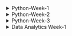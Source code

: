<details>
    <summary>Python-Week-1</summary>

## Day 1:
### Introduction and Onboarding
I was introduced to the Python course content as well as what is expected of me in the end. Taken through how computers work with regards to memory and how it stores information, how we are able to access it and what happens when we write and run a computer program. I was then taken through installing Python, pip and Jupyter. Jupyter can only be installed using pip, which is the Python package installer which allows us to view most exercise files. Once everything was installed, I ran "jupyter notebook" which opened up the exercise files in the browser and from there I was able to create a new python 3 file which allowed me to run code in python without needing to use the command line. I also installed VS Code and ran the same Python code to see if it also works well on a text editor. Coming into this I was only familiar with VS Code so navigating and understanding Jupyter initially came with a bit of a challenge but I managed to work through it after reading more about it.

### Introduction
This compromised of a knowledge check going over finding the value of a variable when an array was already given and then altered, how a computer reads a comment line in Python and which symbol represents a comment when one is written. I found this questions helpful as they gave me a guide into what I can expect during the Python course. 

## Day 2:
### Variables and Types
I learnt that a **variable** is a basic unit of a program, which is assigned a value. The variable name cannot begin with a number, otherwise, it won't be used but it can include upper and lower case letters, including underscores. I did note that in Python, variable names begin with lowercase letters. Python has several types of variables such as *integers* - whole numbers, *floats* - decimal numbers, *complex numbers* - for complex calculations, *strings* - collections of characters, and booleans - true or false. Strings can be concatenated using a plus sign but cannot be used to add strings and numbers.

### Data Structures
These allow for the storage of a list of values in a single variable. Which are the following: **List** data structure - order is important, can contain any data type, incl. a list within a list and len funtion is used to determine the length, **Set** data structure - similar to a list, contains unique elements, declared by curly braces and order not important. **Tuples** - similar to lists, cannot be modified once declared, useful in storing large amounts of data in an efficient way in memory. **Dictionary** - collections of key-value pairs and are declared using curly braces and accessed using keys.

### Operators
These instructions that perform operations on variables and values by manipulating and performing actions on data. **Addition (+)** - adding things together to get a result and can concatenate two strings, **multiplication (*)** - multiplies numbers together but can also work with a string, **exponent** - raises a number to specified power, **division (/)** - returns floating point value even if the result is a whole number, **modulus (%)** - provides remainder after division e.g. 20/6 remainder 2 returned by modulus.
Other operators include **comparison operators** - evaluate two variables or values and produce boolean result e.g. ==, <, <=, >, >=. **Logical operators ('and', 'or' and 'not')** - 'and' returns true if both operands true, 'or' returns true if at least one operand is true and 'not' negates (reversing the truth value) boolean value it operates on. **Membership operators ('in' and 'not in')** - 'in' to check if a number of a string exits in given list/string.

### Control Flow
If statement allows us to execute a block of code only if a certain condition is met. If a condtion is true, indented code under if statement =  executed, if there's more code and an else statement is added, then the code under that = executed if condition is false. Indentation is very important - determines structure of the program.
- **For loop** - used to iterate over a list of any iterable object.
- **While loop** - similar to for loop but keeps looping until a certain condition is false. Important to make sure condition in while loop will eventually = false or loop will continue indefinitely.

### Functions
Like a machine that takes inputs and produces outputs e.g. toaster takes bread, produces toast. Toaster can still apply toasting function even if bread is not used.
- Defined by using *'def'* keyword followed by function name and arguments in parentheses.
- Can take one or more arguments and may or may not return a value.
- may mutate a variable without returning anything e.g. print function only prints output and doesn't return anything.
- keyword *'None'* represents absence of value, default return value for functions that do not explicitly return anything.

### Classes and Objects
- Class - help label and organize related collections of functions and attributes.
- E.g. a class called has multiple functions and attributes such as legs, a name and bark.
    - special function (init) created and gets called when instance of class is created.
    - init function takes variable called *'self'* which refers to specific instance of the Dog class.
```
class Dog:
    def __init__(self, name):
        self.name = name
        self.legs = 4

    def speak(self):
        print(self.name + ' says: Bark!')
```
- Defining attributes and functions of Dog class. E.g. Dog with four legs and has the name 'Rover' and a function called 'speak', which prints 'bark'.
- These attributes or functions in the class can be accessed using 'self' variable.
- Can be used by creating a new instance by calling 'dog' passing other variables such as name.
- Speak function takes 'self' as first variable ---> instance of the class  
    - class instances ---> objects
        - variables inside these classes ---> attributes
            - functions ---> methods.
```
my_dog = Dog('Rover')
another_dog = Dog('Fluffy')

my_dog.speak()

another_dog.speak()
```
### Factorial challenge
Factorial function gives the number of possible arrangements of a set of items of length 'n'
```
E.g. 4! ('four factorial') or ways to arrange four items
* can be calculated as 4 * 3 * 2 * 1
* 5! = 5 * 4 * 3 * 2 * 1 = 120
* 6! = 6 * 5 * 4 * 3 * 2 * 1 = 720
* 0! = 1
```
factorial = ! after a number = to the product of that number and all the integers below it down to one.
If type of 'num' is not an integer, we return none, this includes floats e.g. 1.2 and string. Negative numbers such as '-2' are integers but are also special cases, therefore if number < 0, return none.

- Recursion: when a function calls itself directly or indirectly.
    - all same checks performed then return the number multiplied by the factorial of the number minus one.
    - It calls itself, but with a number that's one smaller than before.
    - all checks repeated until input number = 0 and we return one.
    - factorial of the number if returned.
## Day 3:
### Ints and Floats
Division with ints = returns float e.g. 20/4 = 5.0
Returns float to accomodate non-whole numbers and adding a float to an int or multiplying/ using exponents with both = float.

- e.g. 256.0 can be converted to int using int class.
- Casting: converting from one type to another.
      - values like 8.9 casts to 8 and not 9.
      - no rounding when casting floats to ints, just removes the decimal.
      - can use round function when casting to round to nearest int ---> can also specify number of decimal places to round to.

- Floats = approximations resulting in rounding errors.
- stored as binary ones and zeros in memory, due to memory limitations ---> approximations = rounding errors.
- rounding function can mitigate (reduce, alleviate or lesson) this issue.

### Alternate Number Types
If you pass a number in a string, int class = convert to integer e.g. "100" --> 100.
If you pass second argument as a numer, it will convert first argument from that base to base 10. e.g. "100" in base 2 = 4 base 10.
First argument always = **string**
Due to maybe having non-numeric characters in the string that are valid in some bases e.g. "1ab" in base 16. "1ab" is not an integer.
```
int('1ab', 16)
1: 1*16^2, a: 10*16^1, b: 11*16^0
256 + 160 + 11 = 427
```

### Decimals
To use decimal module - import decimal class and the getcontext function. Deccimal class can help instantiate a decimal object with a number value e.g. 1/3 = 0.3333 with four decimals. Pass float as string so no problems are encounted.
```
from decimal import *
getcontext()
getcontext().prec=4 (changing decimal places)
Decimal(1) / Decimal(3)
= Decimal('0.3333')
```
```
getcontext().prec=2
Decimal(1) / Decimal(3)
= Decimal('0.33')
```

### Booleans
* Python casts integers to booleans: 1 = true and 0 = false.
* Anything except 0 = true, even -1 and imaginary 1 = true but float 0 and imaginary 0 = false.
* When it comes to strings: Boolean true = true, anything other than an empty string = true.
* Even "false" = true.
* Only false string is an empty one, with no spaces.
* Can also cast data structures to booleans - empty list or dictionary = false but anything inside = true.
* When non-value returned from a function = false.

### Strings
- Slicing: taking a portion of a string and returning it.
```
name = 'My name is Iron-man'
for first character: name[0] --> 'M'
for second character: name[1] --> 'y'
first 7 characters: name[0:7] --> 'My name'
same result as the one above: name[:7] --> 'My name'
All characters from index 11 to the end of the string: name[11:] --> 'Iron-man'

```

- Few ways to create strings --> string concatenation and f-strings
      - f-strings: allow us to insert variables or expressions inside curly braces in a string. Can also do rounding and number formating.
      - Triple quotes used to create multi-line strings.
      - Back slash used to include literal triple quotes in the strings.


### Bytes
- Data that is passed aroung but rarely modified directly.
- information is stored in ones and zeros.
- raw data = bytes project
- used for streaming files or transmitting texts without knowing the encoding.

- create empty bytes object that's four bytes long e.g bytes(4) --> /x followed by 2 hexadecimal numbers. Each has 8 bits.
    * if b is printed in front --> it's a bytes object.
    * To create bytes object with actual data --> type in utf-8 and can also used decode function to turn a bytes object --> string.
- Bytes objects = immutable like tuples, but can use a byte array if you need to modify the data.
- Can treat it like a string and modify specific byte values using slice notation.
- Can also use int library to convert hexadecimal values back to bytes.



## Day 4:
### Lists
- Slicing used to extract a range of values from a list or string, can also add a third value to control the step size.
- Range function --> generate longer lists (can be sliced)
- Negative values --> used to step backwards through the list.
```
e.g. slicing:
myList = [1,2,3,4,5]
myList[0,6,2] = [1,3,5]

0: starting index of the slice (first element)
6: ending index of slice, exclusive so slice will include elements up to but not including index 6. Since there are only 5 elements in myList, it includes all elements up to the end of the list.
2: step size, which indicates how many elements to skip between each element, included in the slice.

```

- **append() method**: To add an item to the end of a list.
  ```
  e.g. myList = [1,2,3,4]
       myList.append(5)
       print(myList)
  =    [1,2,3,4,5]
  ```
- **insert() method**: To insert an item at a specific position in the list.
  ```
  e.g. myList.insert(3,10) ---> inserting value 10 at position 3.
  ```
- two ways to remove:
  - **remove() method**: removes an item based on its value and not the index. e.g. if we want to remove number 5 from the list ```myList.remove(5)```
  - **pop() method**: removes and returns the item at the end of the list. e.g. ```myList.pop() --> last item removed```
  - can also use a loop with pop() to remove all items from the list. e.g. ``` while len(myList) > 0 and inside loop we can print myList.pop(). After the loop, the list will be empty.```
    
- when assign list to variable, variable stores a reference to the list and not a copy.
- can modify list through one variable, changes reflected in other variables that reference the same list.
- **copy() method**: used to make copy of a list so that changes to one list don't affect the other.
- e.g. ```list with values 1,2,3,4,5 = b = a.copy()``` and then print both a and b to see difference.

### Sets
+ uses curly brackets e.g ```{'a', 'b', 'c'}, mySet or mySet = set(('a', 'b', 'c'))```
+ Commonly used to remove duplicates from a list, since sets only contain unique values.
+ e.g.
  ``` list with duplicate values and de-duplicate by converting to set and back:
  myList = ['b', 'c', 'd']
  mySet = list(set(myList))
  
+ not ordered
+ can't access elements in a set using an index or slicing syntax.
+ **add() function**: used to add elements to a set
+ **discard() function**: used to remove elements

+ **membership operation (in)**: used to check if an element is in a set
+ **length() function**: find the length of a set
+ **pop() function**: removes and returns an arbitrary element from set

### Tuples
- uses parenthesis ()
- ordered
- immutable - can't be modified
- more effecient, better for storing large amounts of data.
- e.g. ``` myTuple = ('a', 'b', 'c')
           myTuple --> ('a','b','c') ```


## Day 5:
### if and Else
- Conditional statements
- allows us to execute a block of code only if a certain condition is met.
-  ```a = true, if a: print it is true``` If condition is true, indented code under if statement will be executed. If else statement added, code under that will be executed, if condition is false.
-  indentation is important.

-  Elif: if the previous conditions were not true = try this condition.

-  if else statements sometimes drag on and you only want to evaluate somthing in a one-liner.
      * use ternary operator: takes in a boolean condition, evaluates it and returns one valuse if true and another value = false.

### While Loops
- Similar to a **for** loop but keeps looping until a certain condition is false.
- ``` a = 0, while a < 5: print a, a = a + 1```
- Important to make sure that condition in the while loop will eventually become false, otherwise loop will continue indefinitely.
  * Break: used to exit a loop early and will move to the next line of code outside of the loop.
  * Continue: used to skip over certain lines within a loop and jumps back to the top of the loop to start the next iteration.
- Sometimes you might use **continue** statement inside an if statement to prevent code in the lopp from running under certain conditions.
- Another way to use **continue** and **break** is to rearrange your code and make it more readable.

### For Loops
- To iterate over a list or any iterable object.
- ```for item in my_List: print item```
    - item in for loop = variable that represents the current item in the list
- You can declare a new variable, like 'item' to hold the value of each element in your list as you iterate through it.
  1. Pass: used to write a stub for a **for** loop.
  2. Continue: used to skip the rest of a loop during a specific iteration.
  3. Break: used to stop the loop early if you founc what you are looking for.
  4. Break-else: used to find prime numbers in just a few lines - can be used with **while** loops.
</details>

<details>
    <summary>Python-Week-2</summary>

 ## Day 1:
The basic unit of a program = a function

### Functions
- composed of a name and parameters, denoted by the **def** statement.
 ```
  def performOperation(num1, num2, operation):
    if operation == 'sum':
        return num1 + num2
    if operation == 'multiply':
        return num1 * num2
    
performOperation(2, 3, 'sum')

 ```
### Named Parameters
- can assign our value, 'operation = multiply' to override it.
- can pass in 'multiply' as a third parameter, to call this function.
- use "operation equals multiply" instead of having optional keyword parameters.
```
def performOperation(num1, num2, operation= 'sum', message='Default message'):
    print(message)
    if operation == 'sum':
        return num1 + num2
    if operation == 'multiply':
        return num1 * num2
    
performOperation(2, 3, message='A new message!', operation='multiply')
```
```
A new message!
6
```
- 'message' argument added with a specific default message is printed when the function is     called.
- when calling function, message is passed before or after operation as long as you specify which argument is which by using a comma to separate everything.

### *args
* *important rule*: keyword arguments must come after positional arguments.
* order of first two arguments is important.
* keyword arguments can be in any order.
* functional limitation to how many variables can be anticipated.
* Use asterisks before argument name: To allow users to pass any number of variables to create a pointer to the inputted variables.
* example below, the function is called with 3 arguments only one is expected and by adding an asterisk before args, Python understands that the variable name is just a reference to the arguments being passed.
* A **parameter** is the variable listed inside the parentheses in the function definition.
* An **argument** is the value that is sent to the function when it is called.
```
def performOperation(*args):
    print(args)
performOperation(1,2,3)
```
```
(1, 2, 3)
```
* When a keyword argument is passed you get an error because this only works for positional arguments.
* If keyword argument passed in, an 'unexpected keyword argument' error will occur
```
performOperation(1,2,3, operation='sum')

TypeError: performOperation() got an unexpected keywword argument 'operation'
```
### **kwargs
* used to handle arguments
* print kwargs to see that the keyword arguments are now stored as a dictionary instead of a tuple.
```
def performOperation(*args, **kwargs):
    print(args)
    print(kwargs)
performOperation(1,2,3, operation='sum')
```
```
(1, 2, 3)
{'operation': 'sum'}
```
### Function Scope
* Both *args and **kwargs are used to print out the arguments passed into a function
* Allows us to see a tuple and dictionary of the passed arguments.
* 'locals' function - allows us to access all the variables within a Python function without any asterisks.

#### locals()
- locals: variable names that are only accessible locally within a function.
- Trying to reference a variable outside its scope = error
```
def performOperation(num1, num2, operation='sum'):
    print(locals())

performOperation(1, 2, operation='multiply')
print(num1)
```
```
{'num1': 1, 'num2': 2, 'operation': 'multiply'}
NameError: name 'num1' is not defined
```
- Two variables
  - local variables: defined inside the function
  - global variables: defined outside the function in the main code block. Built-in function 'globals' enables us to retrieve all of these variables.

#### globals()
- results in so many items, some are pre-built in Python.
- can be classified as either global variable scope or local variable scope.

### Global and Local Scope
- Two functions: function 1 with variables A and B, function 2 with variables C and B. Both functions will print out their local variables.
- Function 1 is called with arguments 1 and 2, and function 2 is called with arguments 3 and 4.
- Each function has its *local variable* scope and access to any variables in the *global scope*.
- They can't access each other's data.
```
message = 'Some global data'
def function1(varA, varB):
    print(message)
    print(locals())

def function2(varC, varB):
    print(message)
    print(locals())

function1(1, 2)
function2(3, 4)
```
```
Some global data
{'varA': 1, 'varB': 2}
Some global data
{'varC': 3, 'varB': 4}
```
- The defined variable, 'message' is printed out in both functions but when varA is attempted to be printed in function 2, an error occurs.
- Due to varA only being defined in function 1's local scope.
- If varA is defined in global scope, it can be printed in both functions.
- Python checks for local and global scope when looking up the variables data.
- 'message' can be redefined in function 1's local scope and print both the local and global values of the message.
- A function can also be declared within a function - inner function in function1.
- Inner function can only be called within function one.
- Syntax error - if called outside of function 1.
- When local variables in function 1 are printed, the inner function is defined as a variable.

```
message = 'Some global data'
varA = 2
def function1(varA, varB):
    message = 'Some local data'
    print(varA)
    print(message)
    print(locals())

def function2(varC, varB):
    print(varA)
    print(message)
    print(locals())

function1(1, 2)
function2(3, 4)
```
```
1
Some local data
{'varA': 1, 'varB': 2, 'message': 'Some local data'}
2
Some global data
{'varC': 3, 'varB': 4}
```
### Functions as Variables
#### Variables as Functions
- Variables and functions - have names and data associated with them
- Data includes information about required parameters and the lines of instruction to be executed.
- In Python, a function is represented as an object.

#### Viewing Function Data with __code__
- The "code" attribute of Python function objects can be used to confirm that functions are just variables in Python.
- attribute prints the names and the byte object of all the lines of instruction in a function - not typically used.
```
print(x.__code__.co_varnames)
print(x.__code__.co_code)
```
```
()
b'\x97\x00y\x01'
```
**Note**: Functions are simply variables associated with some data.

#### Text Processing in Python
- Two text processing operations and a function that can make the text lowercase, remove punctuation, new lines and words that are 3 characters or less.
- can also remove long words, by calling the function in a list, the order can be changed or decide which functions to apply.
- allows for flexibility in the order and selection of text processing functions.

#### Lambda Functions
- a way to represent a function without giving it a variable name.
- lambda keyword used to define a small function
```
(lambda x: x + 3)(5)
```
```
8
```
- a lambda function that takes a single parameter x and returns x plus 3
- no need to use the return keyword in lambda functions since it's implied.
- useful when you need to pass a function as an argument to another Python function, such as the sorted function that sorts a list of values.
```
myList = [{'num': 3}, {'num': 2}, {'num': 1}]
sorted(myList, key=lambda x: x['num'])
```
```
[{'num': 1}, {'num': 2}, {'num': 3}]
```

## Day 2:
### Anatomy of a Class
#### Instance Attributes
- Dog class has two attributes: name and legs, which are attributes that every instance of the dog class possesses.
- a new instance, 'Rover', can print its name and legs using 'my_dog.name' and 'my_dog.legs'
- **Note**: we cannot directly see the value of the legs attribute even though it is hardcoded in the dog initialization function. If we try to access 'dogs.legs' = ERROR, and we cannot modify the value of legs.
```
class Dog:
    def __init__(self, name):
        self.name = name
        self.legs = 4

    def speak(self):
        print(self.name + ' says: Bark!')

myDog = Dog('Rover')
print(myDog.name)
print(myDog.legs)
```
```
Rover
4
```
#### Static Attributes
- Defining something in a static variable outside of the constructor: each instance of the class will have the same value for legs.
- legs attribute can be accessed directly on the class itself by calling dog.<=gs.
- static variables: don't change with each instance, are commonly used to hold constants or fundamental business logic.
```
class Dog:
    legs = 4
    def __init__(self, name):
        self.name = name

    def speak(self):
        print(self.name + ' says: Bark!')

myDog = Dog('Rover')
print(myDog.name)
print(myDog.legs)
```
```
Rover
4
```
```
Dog.legs = 4
```
**NB**: static variables can still be changed, to prevent this, an underscore is added before the variable name to indicate the variable should not be modified directly - *getter* method should be used instead.

- Getter method: retrieves the value of the variable, >=t<=gs in this case.
    - does not need to pass in the *self* attribute, because legs is a static variable in the class.
    - method called without passing in *self*, but it is also possible to call it with *self* included.
    - *self* variable: conventional variable name to refer to the class instance.

**Note**: classes have their own variable scope rules. If *self.<=gs* is not set to something else, it references the class variable<=*gs*. The instance variable<=*gs* can also be modified by assigning a new value to *mydog.<=gs*.

### Instance and Static Methods
- clean text method: static method because it does not belong to any particular class instance
- add text: instance method that belongs to a particular instance of the class
- static variables i.e. replace puncs, can also be added to control which punctuations get replaced.
- use the class name or class instance to refer to static variables, but this cannot be done with instance methods.

#### decorators
- special annotation or description for a function definition.
- adding @staticmethod decorator to the function definition, states in Python that the function is a static method and should not have 'self' passed in as an argument.
- allows the use of the function without creating an instance of the class.

### Inheritance
#### Class Inheritance
- One class can inherit all the methods and attributes of another class
- Original class = Parent class
- New class = Child class
- Inheritance process happens automatically when the child class is created.
**NB**: If child class defines an attribute or method that is the same as the parent class, the child's version will overwrite the parent's version.

#### Extending Build-in Classes
- creating a new list can be done by instantiating it as a 'list'.
- although it appears as a function, 'list' = class.

- if you want a list that ensures all appended items are unique, like a set
- create list by extending the list class
- unique list class inherits from the list class and we will override the append function.

- new function: check if item is already in the list --> it will return
- cannot use self.append --> cause infinite recursion or an endless loop
- call original append function in the parent class instead --> 'super' function
- **'super'** function: assess the underlying instance of the parent class and will be called super.append
- e.g. ```super().SetPrice(50) -call a function of its parent class```

- 'super' function can also be used in the constructor.
- new attribute added to child class instance done using ```self.some_property = unique_list```
- This overwrites the constructor of parent class.

- to avoid such, use 'super' again and ensure parent constructor is called first before adding our new property
- when new class initiated = new property added.
  
## Day 3:
### Handling Errors and Exceptions
- when something is divided by zero --> zero division error
- such problems are referred to as errors while other times are called exceptions
- exceptions: determined during runtime and can be retried
- errors: cannot be retried

- All Python errors and exceptions stem from a class called the **basic exception**
- division by zero is a type of arithmetic error --> type of exception --> extends the base exception class.
- base exception class: provides useful and powerful properties to exceptions, i.e. halting code execution and providing information about why and how the execution was halted.

- Can determine the file in which zero division error occurred
- can identify the specific line, line one in this case
- if 1/0 is placed into a function called 'causeError' and then the function is called, the stack trace becomes more elaborate.

- This entire traceback is known as a stack trace.
- it provides a trail through the stack that aids in debugging our program.
- stack trace extended further by adding function called 'callCauseError' that returns 'causeError' function and is called.

```
def causeError():
    return 1/0

def callCauseError():
    return causeError()

callCauseError()
```
```
ZeroDivisionError                         Traceback (most recent call last)
Cell In[2], line 7
      4 def callCauseError():
      5     return causeError()
----> 7 callCauseError()

Cell In[2], line 5
      4 def callCauseError():
----> 5     return causeError()

Cell In[2], line 2
      1 def causeError():
----> 2     return 1/0

ZeroDivisionError: division by zero
```
#### Try/Except
- a zero division error
- exception is can't and will not be raised anymore
- it is a class with attributes that can be created and even returned.
- try block: used to check some code errors i.e. code inside the try block will execute when there is no error in the program
- except block: code inside block will execute whenever the program encounters some error in the preceding try block
- if no exception, then only the try clause will run, except clause is finished
- if exception occurs, try clause will be skipped and except clause will run
- if exception occurs, but ecept clause within the code can't handle it, it is passed on to the outer try statements. *IF exception* left unhandled, then execution stops.
```
try:
    1/0
except Exception as e:
    print(type(e))
```
```
<class 'ZeroDivisionError'>
```
### Managing and Handling Exceptions
- catching the exception and just returning it.
```
def causeError():
    try:
        return 1/0
    except Exception:
        print('There was some sort of error!')
causeError()
```
```There was some sort of error!```
#### Finally
- finally statement: they execute no matter what happens inside this try block
- except statements not needed
- error is thrown, but is still printed
- even if no exception is raised at all, it still executes
- often used when *timing how long a function takes to execute*
- to time our function --> import time class and time
- finally needs to be after everything else, including an 'else' statement, otherwise you'll get a runtime error.
```
import time

def causeError():
    start = time.time()
    try:
        time.sleep(0.5)
        return 1/0
    except Exception:
        print('There was some sort of error!')
    finally:
        print(f'Function took {time.time() - start} seconds to execute')

causeError()
```
```
There was some sort of error!
Function took 0.5015561580657959 seconds to execute
```
#### Catching Exceptions by Type
```
def causeError():
    try:
        return 1 + 'a'
    
    except TypeError:
        print('There was a type error!')
    except ZeroDivisionError:
        print('There was a zero division error!')
    except Exception:
        print('There was some sort of error!')

causeError()
```
```There was a type error!```

- order doesn't matter if general exception moved up --> this is the class from which all of these extend
- always want the most general exceptions at the bottom and the more specific ones up top.
- involved exception handling and catching --> HTTP request-response handling

#### Custom Decorators
```
def handleException(func):
    def wrapper(*args):
        try:
            func(*args)
        except TypeError:
            print('There was a type error!')
        except ZeroDivisionError:
            print('There was a zero division error!')
        except Exception:
            print('There was some sore of error!')
    return wrapper

@handleException
def causeError():
    return 1/0

causeError()
```
``` There was a zero division error!```

- decorator handleException, placed in a causeError function returns 1/0
- when causeError is called, this handle exception, is used to accept those various exceptions that this could throw.
- decorator can be reused for another function
- **custom decorator**: changes the name of a function
- allows for the modification of functions or class through their behaviour 

#### Raising Exceptions
- use **handleException** decorator
- a function called raiseError raises Exception
- raise statement raises or throws this new exception that was created when it reached
```
@handleException
def raiseError(n):
    if n == 0:
        raise Exception()
    print(n)

raiseError(1)
```
``` 1 ```

- function excepts any input except the number zero
- else statement not needed: once the exception is raised, execution will halt and throw this exception and then the print n will never be reached.
  
### Working with Custom Exceptions
- class CustomExceptions extends Exception: pass
- pass statement: used because nothing else is defined for our new CustomException class, it inherits the constructor of the Exception class that it is extending

- are usually lightweight classes with very little in the way of special attributes and methods but might have some attributes useful for organizing and presenting information to the user about the error.

#### Adding Attributes
```
class HttpException(Exception):
    statusCode = None
    message = None
    def __init__(self):
        super().__init__(f'Status code: {self.statusCode} and message is: {self.message}')

class NotFound(HttpException):
    statusCode = 404
    message = 'Resource not found'

class ServerError(HttpException):
    statusCode = 500
    message = 'The server messed up!'

def raiseServerError():
    raise ServerError()

raiseServerError()
```
```
ServerError                               Traceback (most recent call last)
Cell In[4], line 19
     16 def raiseServerError():
     17     raise ServerError()
---> 19 raiseServerError()

Cell In[4], line 17
     16 def raiseServerError():
---> 17     raise ServerError()

ServerError: Status code: 500 and message is: The server messed up!
```

- HttpException extends the Exception and is given a status code.
- exception message gets formatted with the status code and message because it extends this HttpException.


## Day 4:
### Fundamentals of Threads and Processes
- computers have both memory and file storage
- long-term memory: save a file and load to a file from the disc
- short-term memory: declare a variable in our program.
- the operating system responsible for allocating memory to each process running on the computer.
    - puts walls between the processes so they cannot access each other's memory.
    - memory: segmented, access is controlled by the operating system.
    - allow us to move these two pieces of code into the same process --> get to share memory.
  
### Multithreading
-	The ability of a processor having multiple threads and executes them at the same time in parallel
-	threads share the same space in memory
-	when the program has periods of **'waiting' and doing nothing**, multi-threading **decreases the runtime of a program**.
-	longSquare: calculates the square of a number but takes a long time to do it.
-	Threads: when waiting to fetch data from a remote server, code is sitting around doing nothing, you can do all the waiting in parallel and not one at a time.
-	```T1 is threading.thread and nd, t2 is threading.thread```
-	Target = name of the target function, longSquare
-	Args = arguments
-	all threads of a process share global variables (stored in heap) and the program code
```
def longSquare(num, results):
    time.sleep(1)
    results[num] = num ** 2

results = {}
t1 = threading.Thread(target=longSquare, args=(1,results))
t2 = threading.Thread(target=longSquare, args=(2,results))

t1.start()
t2.start()

t1.join()
t2.join()

print(results)
```
``` {1: 1, 2: 4} ```

### Multiprocessing
- two Python processes running independently, multi-processing and Python
- can have two separate Python processes running but you have to start by hand
- multiprocessing module is used to start, stop and manage these processes.
- more than one processor being used
```
def longSquare(num, results):
    time.sleep(1)
    print(num ** 2)
    print('Finished computing!')

results = {}
processes = [Process(target=longSquare, args=(n,results)) for n in range(0, 10)]
[p.start() for p in processes]
[p.join() for p in processes]
```
- processes do not share memory
- they get a copy of this dictionary in their own separate memory space, with no way of accessing it except if they record it somewhere i.e. a file system or a database.
- can print the computed value from within the function itself, rather than returning this or saving it in the results, we just print.

- Processes = list
- processes can contain multiple threads
- threads share the same space in memory

- start(): starts a process
- join(): stop execution of current program until process is completed
  
## Day 5:
### Opening, Reading and Writing
#### Reading Files
- two applications making changes to the same file at the same time causes problems
- use open function and pass in the name of the file
- and have a file 10_01_file.txt, second argument = string R.
```
f = open('10_01_file.txt', 'r')
print(f)
```
#### Writing Files
- open the file in read modem prin f = file object
- readline: get the actual text inside the file by reading the lines of the file one at a time (f.readline)
- when run again you get different line each time --> file contains some sort of bookmark of which lines of the file are already read

- lines are double-spaced --> each line of the file has a new line character on it at the end, the print statement also includes its own new line.
- can be fixed by stripping out any leading or trailing white space, including new lines, done with the strip function on each line.

#### Appending files
- use 'W' instead of 'R' for write
- writing to files - an expensive operation, Python makes it more efficient by putting all of the data you are writing to the file in a buffer
- it only writes to the file when that buffer gets full or when the file is closed
- f.close and then run that to close the file
```
f = open('10_01_output.txt', 'a')
f.write('Line 3\n')
f.write('Line 4\n')
f.close()
```
```
with open('10_01_output.txt', 'a') as f:
    f.write('some stuff\n')
    f.write('some other stuff\n')

print(f)
```
``` <_io.TextIOWrapper name='10_01_output.txt' mode='a' encoding='cp1252'> ```

``` f.write('PS. I forgot some stuff') ```
```
ValueError                                Traceback (most recent call last)
Cell In[6], line 1
----> 1 f.write('PS. I forgot some stuff')

ValueError: I/O operation on closed file.
```
### CSV
#### Reading
- CSV file contains tab-separated values, all of these are tabs
- reader object is not a list: it is a csv reader class used as you would use a list an it is iterable
- reader has an internal bookmark that keeps track of where you are
- multiple lines can be called and can also be converted to a list
- header data from Python --> use the dict reader

#### Filtering Data
- converting from reader object to a list object
```
primes = []
for number in range(2, 99999):
    for factor in range(2, int(number ** 0.5) + 1):
        if number % factor == 0:
            break
    else:
        primes.append(number)
```
```
data = [row for row in data if int(row['postal code']) in primes and row['state code'] == 'MA'] 
len(data)
```
### JSON
#### loading JSON
- JSON is not Python
- looks like a dictionary, but it's a string
- turn json string to dictionary --> import JSON module
- json.loads is used to parse a JSON string into a Python object
  
```
jsonString = '{"a":"apple", "b":"bear", "c":"cat"}'
try:
    json.loads(jsonString)
except JSONDecodeError:
    print('Could not parse JSON!')
```
``` Could not parse JSON! ```
                                                 
``` {'a': 'apple', 'b': 'bear', 'c': 'cat',} ```
``` {'a': 'apple', 'b': 'bear', 'c': 'cat'} ```

- JSON string shouldn't have a trailing comma --> JSON decode error

#### Dumping JSON
- use json.dumps method
```
pythonDict = {'a': 'apple', 'b': 'bear', 'c': 'cat',}
json.dumps(pythonDict)
```
``` '{"a": "apple", "b": "bear", "c": "cat"}' ```

#### Custom JSON Decoders
- use JSONEncoder because JSON module can't handle Animal class
- 'o' is the object that's being passed that needs to be decoded into JSON
```
from json import JSONEncoder
class Animal:
    def __init__(self, name):
        self.name = name

class AnimalEncoder(JSONEncoder):
    def default(self, o):
        if type(o) == Animal:
            return o.name
        return super().default(o)
    
pythonDict = {'a': Animal('aardvark'), 'b': Animal('bear'), 'c': Animal('cat'),}
json.dumps(pythonDict, cls=AnimalEncoder)
```
``` '{"a": "aardvark", "b": "bear", "c": "cat"}' ```

</details>

<details>
    <summary> Python-Week-3 </summary>

## Day 1:
### Finding Inspiration
- Developing an application to send a daily email digest, neatly compiling all the information needed in one convenient place.
  
### User Stories
- depicts small scenarios from the user's perspective
- these stories should emphasize the user's goal and motivation rather than the application itself.
- user stories: brief, simple and informal, perfect for jotting down on index cards
- as a [user/role], I want [goal] so that [reason/benefit] format (three core elements).
```
As a digest recipient, I want to receive an email every morning with current and useful information to know what's happening in the world and learn something new daily.
```
*Important*: consider the needs of the administrator role. An admin might want to curate content, control the email's timing and manage the recipient list.

### Use Cases
- typically include a title, an actor (a user or system), and a scenario that describes how a goal is achieved
- scenario can be written as a paragraph or a list of steps
- user stories focus on the who, what and why of a task/goal
- user cases cover the who, what and how of achieving that goal

### Project Requirements
- to capture the capabilities and limitations of an application
- functional requirements: describe what the application should or should not do and are written as sentences starting with "the application must" or "the application shall"
  
- requirements act as a checklist to ensure the application meets all necessary functionalities

- non-functional requirements: describe how the application should accomplish its tasks
- focus on qualities like maintainability, reliability, and usability
```
the application should have a configurable GUI for the admin to interact with, be extensible for adding more content types, and be resilient to content errors
```

### Architecture
- identifying nouns helps determine potential objects
- for instance, in functional requirements, words like quote, forecast, location, trends, article, content, email and recipients stand out as potential objects

- group related nouns together such as content and email, provides a starting point for potential classes
- content, email and GUI emerge as candidates for classes
- behaviours and responsibilities are determined by extracting simplified verb phrases from the requirements, like generating quotes, retrieving forecasts, formatting content, and sending emails.
- These behaviours are assigned to the corresponding classes based on their relevance

- The content class is responsible for generating and retrieving content, the email class handles formatting content and sending emails, and the GUI manages configuration-related behaviours.
- This process helps draft method names and provides an initial structure for the program
  
![image](https://github.com/Nolu-M/Python/assets/119700411/3422a5f5-051c-47c4-9566-d154dad9382b)

### Stub Code
- provides the structure for implementation, allowing for separate development of the email class, independent content functions and the GUI
- 3 Python modules used
    - *dd_content.py*: contains independent functions to retrieve data e.g. random quotes, weather forecasts etc, allowing easy expansion with additional content sources in the future 
    - *dd_email.py*: contains the skeleton for the daily digest email class, with placeholder methods using the pass statement.
      - allows the script to be executed without errors
    - *dd_gui.py*: handles the graphical user interface for the email digest administrator & utilizes *TKinter* module.
      - if name = main section is filled with standard code to build and run the GUI when the module is executed as the main script.

## Day 2:
### Daily Inspirational Quotes
- stored using the CSV format chosen for simplicity
  
- The `get_random_quote` function is implemented.
- function takes named parameter for the quotes file location, default value = quotes.csv
- file loading code is wrapped in a try-except block to handle potential exceptions
- CSV file opened and a list of dictionaries is created using list comprehension
- CSV reader is instructed to use the vertical pipe symbol as the delimiter
- In except block, default quote is defined in case the file fails to load

- random module's 'choice' function: used to select a random quote from the list, which is returned as a dictionary object
- the function is called without an input argument, and the returned quote is printed
- quotes file argument set to None, triggering the exception clause and returning the default quote.

### Weather Forecasting with OpenWeatherMap
- used to fetch weather information from the internet
- two ways:
    - using Python web-scraping library to extract forecast information from a website like weather.com
    - search the Python Package Index for a Python library that can retrieve weather data from an online source or find an online source of weather information that provides API we can directly call from our program = *openweathermap.org*

*Important*: Several Python libraries on pypy.org can retrieve OpenWeatherMap data.

- OpenWeatherMap offers various callable APIs for accessing current and forecast weather information
- must register to obtain an API key

- when accessing forecast API, default format for returned data is JSON
  
### Trending Social media Content (Twitter)

## Day 3:



## Day 4:
### GUI Design Planning
- designed for the admin to have control over the daily digest application
- based on the example: Gui is used to provide users with options to customize their digest email
    - should be able to choose content sources, manage recipients, schedule sending time and configure sender credentials
    - spin boxes: used to select the hour and minute in the 24 hour format

### Exploring Python Tkinter GUI
- GUI module called "dd GUI" is used
- TKinter variables: instantiated to store recipient data, and these variables, along with the frame reference, and are passed to the "build GUI recipients" function that handles creating the GUI widgets.
- all variables are instantiated within the initialization method to easily initialize their values in one place
- the init method also instantiates and starts the scheduler thread and reregisters an event to stop the thread before closin the GUI window.

</details>

<details>
<summary> Data Analytics Week-1</summary>
    
# Day 1:
## Introduction and Induction
### The Cape Innovation and Technology Initiative
* non-profit organization established in 1998
* mission: to create a future-proof, inclusive society by using innovation and technology to transform our present and protect our future
* interventions focused on:
  - Entrepreneurial support and ecosystem development: Ecosystem development = a group of different independent businesses create products/services that together make one complete offereing e.g. manufacturing of cars, different companies like glass, paint and tire/rubber manufacturers supply different parts in order to make a car.
  - Digital economy job-readiness
  - Strategic open innovation clutter development: where global economic hot spots occur and new technologies germinate at an astounding rate and where pools of capital, expertise, and talent foster the development of new industries and new ways of doing business.

## Computing with Confidence
### What is a confident computer user?
- one who knows more than just the required key presses to operate the software they are using.
- important qualities:
    - knowing how to cope when things go wrong
    - knowing how to learn computing skills independently

### How to cope when things go wrong?
- personal computiing is changing, need to cope with the changes and unreliability.
    - save work often
    - back up all your important work regularly
    - look for workarounds: if one way doesn't work, look for another
    - built in sources for help
    - develop and use your support network
      
### learning new Computing Skills
- use websites and Youtube videos
- try out and explore, errors will occur and modern software will warn you and allow you to undo them
- look for patterns, differences/similarities so you can begin to guess what to expect
- learn from others while also offering help

## Module Focus
* domain of data analytics - two primary components:
    * conceptual understanding of data (theoretical aspect)
    * hands-on manipulation of data (practical aspect)
* both components can operate independently
* aim is to extract actionable insighs and valuable information from data
* achieved through coding, low-code platforms or no-code solutions
  
## Chapter 1: The Data Analyst

### What is Data Analytics
- **Data analyst**: transforms raw data into actionable insights that guide decision-making process within an organization.
    1. Data collection and preparation:
          * sourcing data from various channels i.e. databases, spreadsheets, external sources
          * cleaning and organizing the data for accuracy, consistency and readiness for analysis
    2. Data Analysis:
          * statistical methods, machine learning techniques, analytical tools to interpret data
          * identifying trends, patterns and correlations
    3. Data Visualization and Storytelling:
          * creating visual representations of the data i.e. chars, graphs and dashboards to understand complex information easily
          * articulating findings to communicate significance of the data to stakeholders
    4. Decision Support:
          * Making recommendations based on data-driven insights to guide business decisions
          * providing context around the data, and implications and future trends
    5. Collaboration and Communication:
          * working closely with other departments to understand their data needs, provide insights
          * effectively communicate complex data findings clearly and concisely
    6. Continous Learning and Adaptation:
          * keeping up-to-date with latest industry tends, tools and technologies in data analysis
          * Adapting to new types of data and analytical
- goal is to contribute to organization's success by turning data into a valuable asset that informs and drives decision-making

### Welcome to the World of Analytics

Three major pillers that come together to allow analytics to thrive
- data
- storage
- computing power: Moore's Law, we will double the amount of computing power on a single device every two years.
    
### Career in Analytics
Data analysts and scientists are in high demand

### The Analytics Process

1. Data acquision
2. Cleaning and Manipulation
3. Analysis
4. Visualization
5. Reporting and Communication

#### The Analytics Process is Iterative
- *analytics process*: a set of interrelated actions that may be revisited frequently while working with a dataset.
- e.g. analyst reviewing a visualization may notice unusual data points that do not belong in the dataset, causing them to return to the data cleaning stage and rerun their analysis with the newly cleaned dataset
- e.g. analyst running an analysis might discover their analysis woule be enriched by adding another source of data, causing them to return to the acquision stage
- this process helps you understand the different activities that take place during a data analysis and the approximate order in which they typically occur

#### Analytics Techniques
techniques are grouped into categories based on the purpose of the analysis and/or nature of the tool.
- Descriptive Analytics
- Predictive Analytics
- Prescriptive Analytics

#### Machine Learning, Artificial Intelligence and Deep Learning
- *machine learning*: uses algorithms to discover knowledge in your datasets that can be applied to help make informed decisions about the future.
    - segmenting customers, determining the marketing messages that will appeal to different customer groups
    - discovering anomalies in a system and application logs that may be indicative of a cybersecurity incident
    - Forecasting product sales based on market and environmental conditions etc.
  
- *artificial intelligence*: includes any tyoe of technique where you are attempting to get a computer system to imitate human behaviour.
- *maching learning (ML)*: subset of AI techniques, ML techniques attempt to apply statistics to data problems in an effort to discover new knowledge or are AI techniques designed to learn

- *deep learning*: uses complex techniques, known as neural networks, to discover knowledge in a particular way.
- highly specialized subfield of machine learning, commonly used for image, video and sound analysis

### Data Governance
- Data governance programs ensure that the organization has high-quality data and is able to effectively control that data.

#### Analytics Tools
- software helps analysts work through each one of the phases of the analytics process
- tools automate the heavy lifting of data analysis, improving the analyst's ability to acquire, clean, manipulate, visualize and analyze data.
- also provide invaluable assistance in reporting and communicating results
- e.g. Microsoft Excel or Google Sheets (spreadsheet tools)
- e.g. advanced skills: R programming language provides analysts with direct access to their data, but requires basic coding skills

## Chapter 2: Understanding Data

### Exploring Data Types
- *data element*: an attribute about a person, place or thing containing data within a range of values
    - also describe characteristics of activities, including orders, transactions and events
- *data type*: limits the values a data element can have
    - individual data types support structured, unstructured and semi-structured data

#### Tabular Date
- data organized into a table made up of columns and rows
- table represents information about a single topic
- each column represents a uniquely named field within a table, also called a *variable*, about a single characteristic
- contents of each column contain values for the data element as defined by the column header

- think of tabular data as rectangular data, easy to draw a rectangle around the data
- top of the rectandgle is defined by columns, rows define the left side of the rectangle

- intersection of a row and column contains a specific value
- e.g. to identify Hazel's breed, look at where her row intersects with the Breed Name column and see that she is a Labradoodle

- spreadsheets, including Microsoft Excel, Google Sheets and Apple Numbers: practical tools for representing tabular data
- relational database management system (RDMS), called a database: extends the tabular model
- database: organizes related data across multiple tables, connection between tables is known as a *relationship*
- Oracle, Microsoft SQL Server, MySQL and PostgreSQL, examples of database software
- tabular data is the concept underpins both spreadsheets and relational                                                                       
### Structured Data Type
- tabular, organized into rows and columns
- in a spreadsheet, cells are where columns and rows intersect
  
![image](https://github.com/Nolu-M/Python/assets/119700411/592f05b1-300d-448e-b8b0-cc51ada48a8b)

#### Character
- character type limits data entry to only valid characters
- characters can include the alphabet and numbers
- multiple data types are available that can enforce character limits

#### Alphanumeric
- widely used data tyoe for stroing character-based data
- when a data element consists of both numbers and letters
- ideal for storing product stock-keeping units (SKUs), common in retail clothing space for items
- excluding numbers can be achieved using the text data type
- text is subset of aphanumeric, only allowing the storage of alphabetic characters

data types:
* char, varchar2, varchar, CLOB, varchar(max) and LONGTEXT
* CLOB and LONGTEXT: vendor specific

#### Character Sets
- databases use character sets to map or encode, data and store digitally
- individual characters may consume multiple bytes, impacting the length of a character string you can store in a character data type

1. Numeric: databases accomodate two types - *integer* and *numeric*
2. Whole Numbers: integer and all subtypes are for storing whole numbers. Microsoft and MySQL databases support the bit data type, can be empty, or store a 0 or a 1. Flags indicate is something is on or off, on = 1 or true and off = 0 or false. The bit stores status of a flag.
3. Rational Numbers: numeric data type is for rational numbers that include a decimal point. 
4. Date and Time
5. Currency:
    * data storage - contains actual value for a given data element
    * data formating - takes a given data value and then formats it for display purposes, common when dealing with currency and date data types.
    * only Microsoft SQL Server has data types specifically for storing currency
#### Strong and Weak Typing
- strong typing: when technology rigidly enforces data types
- weak typing: loosely enforces data types
    - spreadsheets use weak typing to help make it easier to accomplish work
    - default to an 'automatic' data type and accomodate practically any value
    - when data type is specified, it is loosely enforced compared to a database

### Unstructured Data Types
- any data type that does not fit neatly into the tabular model
- e.g. digital images, audio recordings, video recordings and open-ended survey responses
  
1. *Binary*: supports any digital file, file size = limiting factor, you need to select a data type that is as large as the largest file you plan on stroring.
2. *Audio*: audio is stored in its raw form, consuming the most storage space. It can be encoded with a compression algorithm to reduce the amount of space required and it requires a data type designed to handle raw binary data.
3. *Images*: computer sees images as a binary file stored as ones and zeros, artificial intelligence algorithms for image processing over digital photos allow us to see the images.
    - the greater the resolution, the more detail an image contains and the more storage space it needs
    - storing images in a database requires a data type designed to handle raw binary data i.e. varbinary or BLOB
4. *Video*: resolution and video duration have an impact on the stroage a video consumes
5. *Large Text*: Oracle created CLOB data type to handle large text
   
### Categories of Data
- semi structured data: represents the space between structured speadsheets and unstructured videos
    1. *Quantitative vs Qualitative*:
          * quantitative = numeric values and answers questions like 'how many?', data discrete or continuous e.g. age
          * qualitative = text values and answers questions like 'why?' and 'what?', data is discrete
    2. *Discrete vs Continuous Data*:
          * discrete = measurements that can't be subdivided, useful when you have things to count. **Applies when counting**.
          * continuous = typically need a decimal point, measuring things like height/weight. **Applies when measuring**
    3. *Categorical data*:
          * text data with a known, finite number of categories is categorical e.g. animal type
    5. *Dimensional Data*:
          * dimensional modeling = an approach to arranging data to facilitate analysis and organizes data into fact tables and dimension tables.
          * fact tables store measurement data that is of interest to a business i.e. appointment data table
    
### Common Data Structures

#### Structured Data
* tabular data = structured, values stored in a consistent, defined manner, organized into columns and rows
* method of organization facilitates aggregation and makes summarization easy
* does not translate directly to data quality

#### Unstructured Data
* qualitative, describing the characteristics of an event or an object
* images, phrases, audio or video recordings and descriptive text
* machine data =  common source i.e. smartphones, tablets, personal computers and servers
* object storage facilitates storage of unstructured data
* the key is a unique identifier, value is the unstructured data itself i.e. key = filename, value = contents of the file

#### Semi-Structured Data
* data that has structure and that is not tabular i.e. email
* semi-structured formatting options use separators or tags to provide context around a data element

### Common File Formats
facilitate data exchange and tool interoperability

#### Text Files
- consist of plain text amd are limited in scope to alphanumeric data
- ability to be opened regardless of platform or operating system
- referred to as **flat files**
- when machines generate data, output is stored in a text file

- delimiter = facilitates transmitting structured data via a text file, the character that separates individual fields and can be any character i.e. comma and tab.
- comma-separated values (CSV): when a file is comma-delimited
- tab-separated values (TSV): when a file is tab-delimited

#### Fixed-Width Files
- before delimited files with variable-length columns, flat files were fixed-width
- more laborious to create due to extra steps
- data rows requires you to determine the maximum length of each column, then pad values that are shorter than the max length
- numeric fields = accomplish padding by prepending a leading zero
- alphanumeric/text fields =  done by prepending or appending spaces

#### JavaScript Object Notation
- JavaScript Object Notation (JSON) is an open standard file format, designed to add structure to a text file without incurring significant overhead
- easily readable and easily parsed by modern programming languages
- Python, R and Go have libraries containing functions that facilitate reading/reading JSON files
- R factilitates statistical analysis of data

#### Extensible Markup Language (XML)
- Extensible Markup Language (XML) is a markup language that facilitates structuring data in a text file
- incurs more overhead like JSON because it makes extensive use of tags
- tags: describe a data element and enclose each value for each data element, help readability but add significant amount of overhead
- results in a file roughly double in size
- in 1999, it was the data format of choice and facilitated Asynchronous JavaScript and XML(Ajax) web development techniques.
- AJAX allowed client applications, written in HTML, to retrive data from a server asynchronously, without waiting for server response, the speed with which dynamic web pages operated increased.

#### HyperText Markup Language (HTML)
- a markup language for documents designed to be displayed in a web browser, tag based
- HTML pages serve as the foundation of how people interact with the World Wide Web

# Day 2:
## Chapter 3: Databases and Data Acquision

### Exploring Databases 
1. Relational: oldest and most mature databases, excel at stroing and processing structured data
2. Nonrelational: unstructured data

#### Relational Model
- developed in 1969 by IBM's Edgar F. Codd
- builds on the concept of tabular data
- an entity contains data for a single subject, i.e. nouns
- benefits include consistency rollback, stored procedures, locking and concurrency
  
- row = instance of an entity
- the entity relationship diagram (ERD): visual artifact of the data modeling process
    - it shows the connection between related entities
    - a relationship is a connection between entities, symbols adjacent to an entity describe the relationship
 
- cardinality: the relationship between two entities, showing how many instances of one entity relate to instances in another entity
    - specify cardinality in an ERD with various line endings
    - first component of the terminator indicated whether the relationship between two entities is optional or required
    - second component indicates whether an entity instance in the first table is associated with a single entity instance in the related table or if an association can exist with multiple entity instances.
![image](https://github.com/Nolu-M/Python/assets/119700411/961e6486-ab25-417b-8e01-c40f4dc1d944)

    - *unary* relationship: when an entity has a connection with itself (comparatively complex & rare)
    - *binary* relationship: connects two entities (most common & easy to explore)
    - *ternary* relationship: connects three entities e.g. use ticket entity to connect a venue, a performing artist and a price (comparatively complex & rare)

#### Relational Databases
- pieces of software that let you make an operational system out of an ERD
- every row = unique
- relational entities correspond to database tables, and entity attributes correspond to table columns
- when creating tables, order does not matter becuase you can specify the column order when retrieving data from a table
- when an attribute becomes a column, you assign it a data type
- end result = schema (ERD with the additional details needed to create a database)
![image](https://github.com/Nolu-M/Python/assets/119700411/6a45acdf-831b-47cf-9b94-229e1a79ddc5)

- **associative table**: both a table and a relationship e.g. an animal can belong to more that one person
    - lets you identify the relationship between specific animal and a particular person with a minimum amount of data duplication

- **primary key**: one or more attributes that uniquely identify a specific row in a table
    - best to use synthetic primary key: an attribute whose only purpse is to contain unique values for each row

- to link to tables you need a **foreign key**: one or more columns in one table that points to corresponding columns in a related table
    - references another table's primary key
    - enforces referential integrity or how consistent the data is in related tables
- **composite primary key**: a primary key with more than one column
  
- to pull data from a relational database = perform a query, composed using a programming language called Structured Query Language (SQL)
    - query needs to perform a database join to retrieve the data to substitute
    - a join uses data values from one table to retrieve associated data in another table, typically using a foreign key
![image](https://github.com/Nolu-M/Python/assets/119700411/6b6c299a-4cbb-4a09-b3c1-2496b56674b9)

- a database administrator (DBA): a highly trained person who understands how database software interacts with computer hardware
    - looks after how the database uses the underlying storage, memory and processor resources assigned to the database
    - looks for processes that are slowing the entire database down

- use foreign keys to implement data constraints in a database e.g. relationship connecting address with state

- relational database providers:
    - Oracle: released in 1979
    - Microsoft: developed SQL Server, MariaDB and PostgreSQL
    - Amazon Web Services (AWS) developed Aurora, which is compatible with MySQL and PostgreSQL.
      - Aurora = unique, because it takes advantage of AWS's underlying cloud platform and it is easy to scale

#### Nonrelational Databases
- does not have a predefined structure based on tabular data
- flexible, scalable and cost-effective
- data available = absent, therefore, need to know more about the data itself to interact with it
- data validation happens in code as opposed to being done in the database
    1. Key-Value:
          * data stored as a collection of keys and their corresponding values
          * key = globally unique across the entire database, key identifies an individual row in a specific table, can be a sequence of numbers, alphanumeric strings or some other combination of values
          * scalability
          * only way to search is to have the key e.g song = key, audio file = value
    3. Document:
          * similar to a key-value database, with additional restrictions
          * value is restricted to a specific structured format e.g. JSON document
          * more flexible than key-value databases
          * searching using a field within the document is possible
          * document key = profile name
    5. Column-Family:
          * use an index to identify data in groups of related columns
          * e.g. Person_ID becomes index and other columns are stored independently
          * this design facilitates distributing data across multiple machines, enabling handling massive amounts of data
          * ability to handle large data volumes is due to the technical implementation details of how these databases organize and store
          * optimizes performance when examining the contents of a column across many rows
          * scalability benefit
    7. Graph:
          * specialize in exploring relationships between pieces of data
          * e.g. animal and person represent a node in the graph, and each node can have multiple properties
          * properties store specific attributes for an individual node
          * arrow connecting nodes represents a relationship
          * used when you need to create a recommendation engine

![image](https://github.com/Nolu-M/Python/assets/119700411/10c83ede-6c49-4975-b92e-02d010659aa8)

### Database Use Cases
- databases support two major categories of data processing;
    1. Online Transactional Processing (OLTP)
    2. Online Analytical Processing (OLAP)

#### Online Transactional Processing
- handle everyday transactions e.g. booking a flight reservation, ordering online or executing a stock trade
- OLTP systems balance the ability to write and read efficiently

#### Normalization
- a process for structuring a database in a way that minimizes duplication of data
- one of the principles: a given piece of data is stored once and only once
- a normalized database is ideal for processing transactions

- first normal form (1NF): when every row in a table is unique and every column contains a unique 
![image](https://github.com/Nolu-M/Python/assets/119700411/f9fb26b8-d8ff-4072-8f9f-548a504c3312)

- second normal form (2NF): starts where 1NF leaves off
- in addition to each row being unique, 2N applies an additional rule = all nonprimary key values must depend on the entire primary key
  
![image](https://github.com/Nolu-M/Python/assets/119700411/4a0b4db2-0d0c-4bda-a1e2-74a3ee21683f)

- third normal form (3NF)L builds upon 2NF by adding a rule = all columns must depend on only the primary key
- highly normalized databases
  
![image](https://github.com/Nolu-M/Python/assets/119700411/3cefb6e7-1c8c-490a-bd1a-fa3c743067e3)

#### Online Analytical Processing
- focus on the ability of organizations to analyze data
- have denormalized design
- denormalization results in wider tables than those found in an OLTP database
- more efficient for analytical queries to read large amounts of data for a single table instead of incurring the cost of joining multiple tables together.
- the greater the number of joins = more complex, the more complex = longer it takes to retrieve results

#### Schema Concepts
- data warehouse: a database that aggregates data from many transactional systems for analytical purposes
    - data mart: subset of a data warehouse, data warehouse = serves entire organization and data mart = focuses on the needs of a particular department within the organization
 - data lake: stores raw data in its native format instead of conforming to a relational database structure
    - more complex than a data warehouse or data mart, requires additional knowledge about the raw data to make it analytically useful
    - relational databases enforce structure encapsulating business rules & logic, which are both missing in a data lake

1. Star:
    - facilitates analytical processing, gets its name from what the schema looks like when looking at its entity relationship diagram
    - denormalized to improve read performance over large datasets
    - centre of star = fact table: store numerical facts about a business
![image](https://github.com/Nolu-M/Python/assets/119700411/96c9bed0-bb28-46e6-b880-a3b4446b3828)


![image](https://github.com/Nolu-M/Python/assets/119700411/aff2a63e-962d-409a-be0f-7da34496fd71)

- when data moves from an OLTP design into a star schem, there is a significant amount of data duplication
- star schema consumes more space than its associated OLTP design to store the same data

2. Snowflake:

#### Dimensionality
- refers to the number of attributes a table has, the greater the number, the higher the dimensionality
- 

#### Handling Dimensionality
- 



</details>









